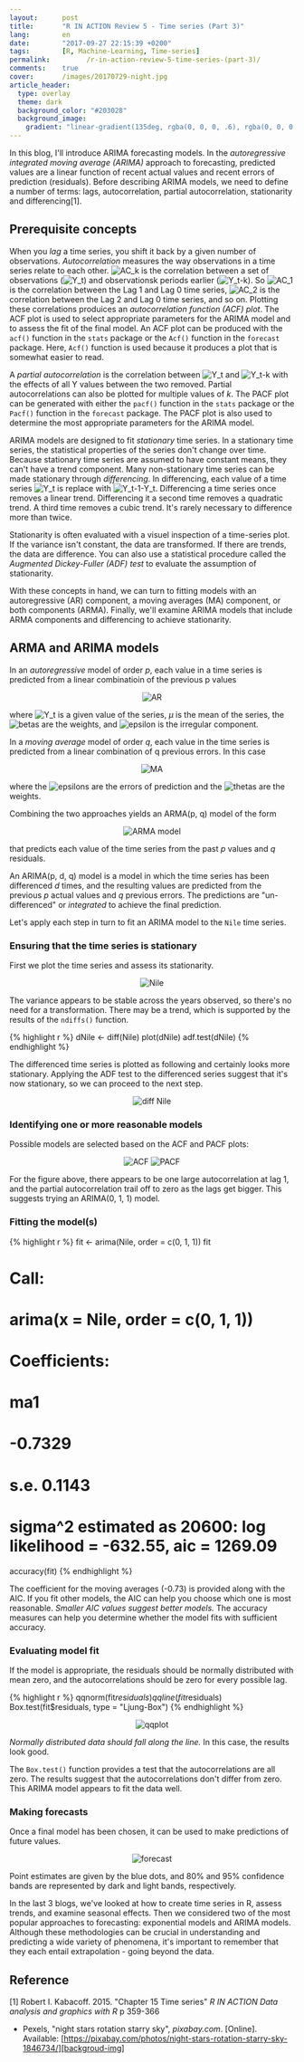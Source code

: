 ```yaml
---
layout:      post
title:       "R IN ACTION Review 5 - Time series (Part 3)"
lang:        en
date:        "2017-09-27 22:15:39 +0200"
tags:        [R, Machine-Learning, Time-series]
permalink:         /r-in-action-review-5-time-series-(part-3)/
comments:    true
cover:       /images/20170729-night.jpg
article_header:
  type: overlay
  theme: dark
  background_color: "#203028"
  background_image:
    gradient: "linear-gradient(135deg, rgba(0, 0, 0, .6), rgba(0, 0, 0, .4))"
---
```


In this blog, I'll introduce ARIMA forecasting models. In the _autoregressive
integrated moving average (ARIMA)_ approach to forecasting, predicted values are
a linear function of recent actual values and recent errors of prediction
(residuals). Before describing ARIMA models, we need to define a number of terms:
lags, autocorrelation, partial autocorrelation, stationarity and differencing[1].

## Prerequisite concepts

When you _lag_ a time series, you shift it back by a given number of
observations. _Autocorrelation_ measures the way observations in a time series
relate to each other. <img alt="AC_k" src="https://latex.codecogs.com/gif.latex?\fn_jvn&space;AC_{k}"/>
is the correlation between a set of observations
(<img alt="Y_t" src="https://latex.codecogs.com/gif.latex?\fn_jvn&space;Y_{t}"/>) and
observationsk periods earlier
(<img alt="Y_t-k" src="https://latex.codecogs.com/gif.latex?\fn_jvn&space;Y_{t-k}"/>).
So <img alt="AC_1" src="https://latex.codecogs.com/gif.latex?\fn_jvn&space;AC_{1}"/>
is the correlation between the Lag 1 and Lag 0 time series,
<img alt="AC_2" src="https://latex.codecogs.com/gif.latex?\fn_jvn&space;AC_{2}"/> is the
correlation between the Lag 2 and Lag 0 time series, and so on. Plotting these
correlations produices an _autocorrelation function (ACF) plot_. The ACF plot is
used to select appropriate parameters for the ARIMA model and to assess the fit
of the final model. An ACF plot can be produced with the `acf()` function in the
`stats` package or the `Acf()` function in the `forecast` package. Here, `Acf()`
function is used because it produces a plot that is somewhat easier to read.

A _partial autocorrelation_ is the correlation between
<img alt="Y_t" src="https://latex.codecogs.com/gif.latex?\fn_jvn&space;Y_{t}"/>
and <img alt="Y_t-k" src="https://latex.codecogs.com/gif.latex?\fn_jvn&space;Y_{t-k}"/>
with the effects of all Y values between the two removed. Partial
autocorrelations can also be plotted for multiple values of _k_. The PACF plot
can be generated with either the `pacf()` function in the `stats` package or the
`Pacf()` function in the `forecast` package. The PACF plot is also used to
determine the most appropriate parameters for the ARIMA model.

ARIMA models are designed to fit _stationary_ time series. In a stationary time
series, the statistical properties of the series don't change over time. Because
stationary time series are assumed to have constant means, they can't have a
trend component. Many non-stationary time series can be made stationary through
_differencing_. In differencing, each value of a time series
<img alt="Y_t" src="https://latex.codecogs.com/gif.latex?\fn_jvn&space;Y_{t}"/>
is replace with
<img alt="Y_t-1-Y_t" src="https://latex.codecogs.com/gif.latex?\fn_jvn&space;Y_{t-1}-Y_{t}"/>.
Differencing a time series once removes a linear trend. Differencing it a second
time removes a quadratic trend. A third time removes a cubic trend. It's rarely
necessary to difference more than twice.

Stationarity is often evaluated with a visuel inspection of a time-series plot.
If the variance isn't constant, the data are transformed. If there are trends,
the data are difference. You can also use a statistical procedure called the
_Augmented Dickey-Fuller (ADF) test_ to evaluate the assumption of stationarity.

With these concepts in hand, we can turn to fitting models with an
autoregressive (AR) component, a moving averages (MA) component, or both
components (ARMA). Finally, we'll examine ARIMA models that include ARMA
components and differencing to achieve stationarity.

## ARMA and ARIMA models

In an _autoregressive_ model of order _p_, each value in a time series is
predicted from a linear combinatioin of the previous p values

<p align="center">
<img alt="AR" src="https://latex.codecogs.com/gif.latex?\fn_jvn&space;AR(p):&space;Y_{t}&space;=&space;\mu&space;&plus;&space;\beta&space;_{1}Y_{t-1}&space;&plus;&space;\beta&space;_{2}Y_{t-2}&space;&plus;&space;...&space;&plus;&space;\beta&space;_{p}Y_{t-p}&space;&plus;\epsilon&space;_{t}"/>
</p>

where <img alt="Y_t" src="https://latex.codecogs.com/gif.latex?\fn_jvn&space;Y_{t}"/>
is a given value of the series, _µ_ is the mean of the series, the
<img alt="betas" src="https://latex.codecogs.com/gif.latex?\fn_jvn&space;\beta&space;_{s}"/>
are the weights, and <img alt="epsilon" src="https://latex.codecogs.com/gif.latex?\fn_jvn&space;\epsilon&space;_{s}"/>
is the irregular component.

In a _moving average_ model of order _q_, each value in the time series is
predicted from a linear combination of q previous errors. In this case

<p align="center">
<img alt="MA" src="https://latex.codecogs.com/gif.latex?\fn_jvn&space;MA(q):&space;Y_{t}&space;=&space;\mu&space;-&space;\theta&space;_{1}\epsilon&space;_{t-1}&space;-&space;\theta&space;_{2}\epsilon&space;_{t-2}&space;...&space;-&space;\theta&space;_{q}\epsilon&space;_{t-q}&space;&plus;&space;\epsilon&space;_{t}"/>
</p>

where the <img alt="epsilons" src="https://latex.codecogs.com/gif.latex?\fn_jvn&space;\epsilon&space;_{s}"/>
are the errors of prediction and the <img alt="thetas" src="https://latex.codecogs.com/gif.latex?\fn_jvn&space;\theta&space;_{s}"/>
are the weights.

Combining the two approaches yields an ARMA(p, q) model of the form

<p align="center">
<img alt="ARMA model" src="https://latex.codecogs.com/gif.latex?\fn_jvn&space;Y_{t}&space;=&space;\mu&space;&plus;&space;\beta&space;_{1}Y_{t-1}&space;&plus;&space;\beta&space;_{2}Y_{t-2}&space;&plus;&space;...&space;&plus;&space;\beta&space;_{p}Y_{t-p}&space;-&space;\theta&space;_{1}\epsilon&space;_{t-1}&space;-&space;\theta&space;_{2}\epsilon&space;_{t-2}&space;-&space;...&space;-&space;\theta&space;_{q}\epsilon&space;_{t-q}&space;&plus;&space;\epsilon&space;_{t}">
</p>

that predicts each value of the time series from the past _p_ values and _q_
residuals.

An ARIMA(p, d, q) model is a model in which the time series has been differenced
_d_ times, and the resulting values are predicted from the previous _p_ actual
values and _q_ previous errors. The predictions are "un-differenced" or
_integrated_ to achieve the final prediction. 

Let's apply each step in turn to fit an ARIMA model to the `Nile` time series.

### Ensuring that the time series is stationary

First we plot the time series and assess its stationarity.

<p align="center">
  <img alt="Nile"
  src="{{ site.baseurl }}/images/20170927-nile.png"/>
</p>

The variance appears to be stable across the years observed, so there's no need
for a transformation. There may be a trend, which is supported by the results of
the `ndiffs()` function.

{% highlight r %}
dNile <- diff(Nile)
plot(dNile)
adf.test(dNile)
{% endhighlight %}

The differenced time series is plotted as following and certainly looks more
stationary. Applying the ADF test to the differenced series suggest that it's
now stationary, so we can proceed to the next step.

<p align="center">
  <img alt="diff Nile"
  src="{{ site.baseurl }}/images/20170927-diff-nile.png"/>
</p>

### Identifying one or more reasonable models

Possible models are selected based on the ACF and PACF plots:

<p align="center">
  <img alt="ACF"
  src="{{ site.baseurl }}/images/20170927-acf.png"/>
  <img alt="PACF"
  src="{{ site.baseurl }}/images/20170927-pacf.png"/>
</p>

For the figure above, there appears to be one large autocorrelation at lag 1,
and the partial autocorrelation trail off to zero as the lags get bigger. This
suggests trying an ARIMA(0, 1, 1) model.

### Fitting the model(s)

{% highlight r %}
fit <- arima(Nile, order = c(0, 1, 1))
fit

# Call:
#   arima(x = Nile, order = c(0, 1, 1))
# Coefficients:
#   ma1
# -0.7329
# s.e.   0.1143
# sigma^2 estimated as 20600:  log likelihood = -632.55,  aic = 1269.09

accuracy(fit)
{% endhighlight %}

The coefficient for the moving averages (-0.73) is provided along with the AIC.
If you fit other models, the AIC can help you choose which one is most
reasonable. _Smaller AIC values suggest better models._ The accuracy measures
can help you determine whether the model fits with sufficient accuracy.

### Evaluating model fit

If the model is appropriate, the residuals should be normally distributed with
mean zero, and the autocorrelations should be zero for every possible lag.

{% highlight r %}
qqnorm(fit$residuals)
qqline(fit$residuals)
Box.test(fit$residuals, type = "Ljung-Box")
{% endhighlight %}

<p align="center">
  <img alt="qqplot"
  src="{{ site.baseurl }}/images/20170927-qqplot.png"/>
</p>

_Normally distributed data should fall along the line._ In this case, the
results look good.

The `Box.test()` function provides a test that the autocorrelations are all zero.
The results suggest that the autocorrelations don't differ from zero. This ARIMA
model appears to fit the data well.

### Making forecasts

Once a final model has been chosen, it can be used to make predictions of future
values.

<p align="center">
  <img alt="forecast"
  src="{{ site.baseurl }}/images/20170927-forecast.png"/>
</p>

Point estimates are given by the blue dots, and 80% and 95% confidence bands are
represented by dark and light bands, respectively.

In the last 3 blogs, we've looked at how to create time series in R, assess
trends, and examine seasonal effects. Then we considered two of the most popular
approaches to forecasting: exponential models and ARIMA models. Although these
methodologies can be crucial in understanding and predicting a wide variety of
phenomena, it's important to remember that they each entail extrapolation -
going beyond the data.

## Reference

[1] Robert I. Kabacoff. 2015. "Chapter 15 Time series" _R IN ACTION Data
analysis and graphics with R_ p 359-366
- Pexels, "night stars rotation starry sky", _pixabay.com_. [Online]. Available: [https://pixabay.com/photos/night-stars-rotation-starry-sky-1846734/][backgroud-img]

[backgroud-img]: https://pixabay.com/photos/night-stars-rotation-starry-sky-1846734/
